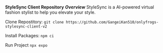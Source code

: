 **StyleSync Client Repository**
**_Overview_**
StyleSync is a AI-powered virtual fashion stylist to help you elevate your style.

Clone Repostitory:
`git clone https://github.com/GangeiKan510/onlyfrogs-stylesync-client-v2`

Install Packages: 
`npm ci`

Run Project
`npx expo`



